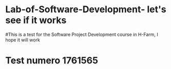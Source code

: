 # Lab-of-Software-Development- let's see if it works 
#This is a test for the Software Project Development course in H-Farm, I hope it will work
# Test numero 1761565